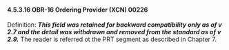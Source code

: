 #### 4.5.3.16 OBR-16 Ordering Provider (XCN) 00226

Definition: **_This field was retained for backward compatibility only as of v 2.7 and the detail was withdrawn and removed from the standard as of v 2.9._** The reader is referred ot the PRT segment as described in Chapter 7.
